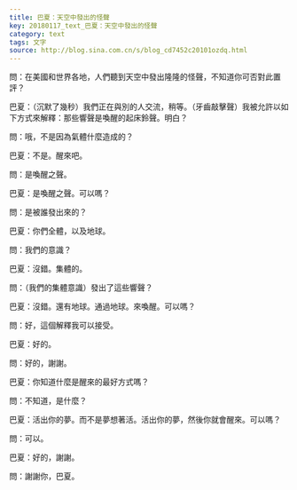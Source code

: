 ```yaml
---
title: 巴夏：天空中發出的怪聲
key: 20180117_text_巴夏：天空中發出的怪聲
category: text
tags: 文字
source: http://blog.sina.com.cn/s/blog_cd7452c20101ozdq.html
---
```


問：在美國和世界各地，人們聽到天空中發出隆隆的怪聲，不知道你可否對此置評？

巴夏：（沉默了幾秒）我們正在與別的人交流，稍等。（牙齒敲擊聲）我被允許以如下方式來解釋：那些響聲是喚醒的起床鈴聲。明白？

問：哦，不是因為氣體什麼造成的？

巴夏：不是。醒來吧。

問：是喚醒之聲。

巴夏：是喚醒之聲。可以嗎？

問：是被誰發出來的？

巴夏：你們全體，以及地球。

問：我們的意識？

巴夏：沒錯。集體的。

問：（我們的集體意識）發出了這些響聲？

巴夏：沒錯。還有地球。通過地球。來喚醒。可以嗎？

問：好，這個解釋我可以接受。

巴夏：好的。

問：好的，謝謝。

巴夏：你知道什麼是醒來的最好方式嗎？

問：不知道，是什麼？

巴夏：活出你的夢。而不是夢想著活。活出你的夢，然後你就會醒來。可以嗎？

問：可以。

巴夏：好的，謝謝。

問：謝謝你，巴夏。
